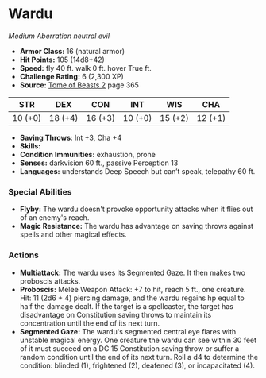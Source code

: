 # Wardu

*Medium* *Aberration* *neutral evil*

- **Armor Class:** 16 (natural armor)
- **Hit Points:** 105 (14d8+42)
- **Speed:** fly 40 ft. walk 0 ft. hover True ft.
- **Challenge Rating:** 6 (2,300 XP)
- **Source:** [Tome of Beasts 2](https://koboldpress.com/kpstore/product/tome-of-beasts-2-for-5th-edition) page 365

| STR | DEX | CON | INT | WIS | CHA |
| --- | --- | --- | --- | --- | --- |
| 10 (+0) | 18 (+4) | 16 (+3) | 10 (+0) | 15 (+2) | 12 (+1) |

- **Saving Throws**: Int +3, Cha +4
- **Skills:** 
- **Condition Immunities:** exhaustion, prone
- **Senses:** darkvision 60 ft., passive Perception 13
- **Languages:** understands Deep Speech but can’t speak, telepathy 60 ft.

### Special Abilities

- **Flyby:** The wardu doesn't provoke opportunity attacks when it flies out of an enemy's reach.
- **Magic Resistance:** The wardu has advantage on saving throws against spells and other magical effects.

### Actions

- **Multiattack:** The wardu uses its Segmented Gaze. It then makes two proboscis attacks.
- **Proboscis:** Melee Weapon Attack: +7 to hit, reach 5 ft., one creature. Hit: 11 (2d6 + 4) piercing damage, and the wardu regains hp equal to half the damage dealt. If the target is a spellcaster, the target has disadvantage on Constitution saving throws to maintain its concentration until the end of its next turn.
- **Segmented Gaze:** The wardu's segmented central eye flares with unstable magical energy. One creature the wardu can see within 30 feet of it must succeed on a DC 15 Constitution saving throw or suffer a random condition until the end of its next turn. Roll a d4 to determine the condition: blinded (1), frightened (2), deafened (3), or incapacitated (4).


